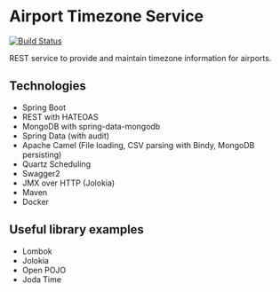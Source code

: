# Airport Timezone Service

[![Build Status](https://travis-ci.org/gembaboo/apt-timezone.svg?branch=master)](https://travis-ci.org/gembaboo/apt-timezone)

REST service to provide and maintain timezone information for airports.

## Technologies

- Spring Boot
- REST with HATEOAS
- MongoDB with spring-data-mongodb
- Spring Data (with audit)
- Apache Camel (File loading, CSV parsing with Bindy, MongoDB persisting)
- Quartz Scheduling
- Swagger2
- JMX over HTTP (Jolokia)
- Maven
- Docker

## Useful library examples
- Lombok
- Jolokia
- Open POJO
- Joda Time
